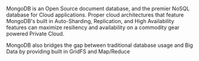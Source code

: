 MongoDB is an Open Source document database, and the premier NoSQL
database for Cloud applications. Proper cloud architectures that
feature MongoDB's built in Auto-Sharding, Replication, and High Availability
features can maximize resiliency and availability on a commodity gear
powered Private Cloud.
 
MongoDB also bridges the gap between traditional database usage and
Big Data by providing built in GridFS and Map/Reduce
